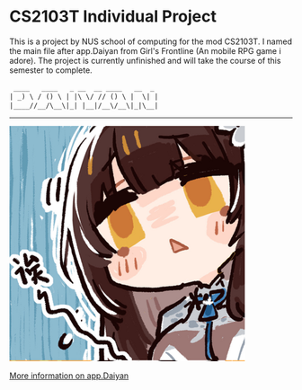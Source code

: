 # CS2103T Individual Project
This is a project by NUS school of computing for the mod CS2103T. I named the main file after app.Daiyan from Girl's Frontline (An mobile RPG game i adore). The project is currently unfinished and will take the course of this semester to complete.
```
 ____   ____   _ __  __ ____   __  _ 
| _) \ / () \ | |\ \/ // () \ |  \| |
|____//__/\__\|_| |__|/__\/__\|_|\__|
```
__________________________________________
![app.Daiyan](https://github.com/lyhthaddeus/ip/blob/master/Daiyan.png)

[More information on app.Daiyan](https://iopwiki.com/wiki/app.Daiyan)


